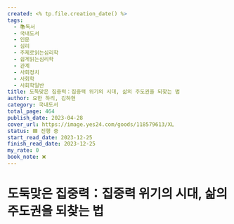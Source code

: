 ```yaml
---
created: <% tp.file.creation_date() %>
tags:
  - 📚독서
  - 국내도서
  - 인문
  - 심리
  - 주제로읽는심리학
  - 쉽게읽는심리학
  - 관계
  - 사회정치
  - 사회학
  - 사회학일반
title: 도둑맞은 집중력：집중력 위기의 시대, 삶의 주도권을 되찾는 법
author: 요한 하리, 김하현
category: 국내도서
total_page: 464
publish_date: 2023-04-28
cover_url: https://image.yes24.com/goods/118579613/XL
status: 🟦 진행 중
start_read_date: 2023-12-25
finish_read_date: 2023-12-25
my_rate: 0
book_note: ❌
---
```


# 도둑맞은 집중력：집중력 위기의 시대, 삶의 주도권을 되찾는 법
